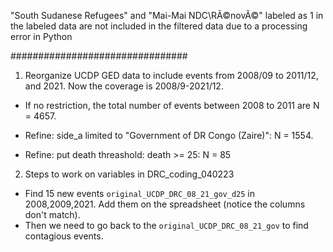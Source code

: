 "South Sudanese Refugees" and "Mai-Mai NDC\\RÃ©novÃ©" labeled as 1 in the labeled data are not included in the filtered data due to a processing error in Python

################################

1. Reorganize UCDP GED data to include events from 2008/09 to 2011/12, and 2021. Now the coverage is 2008/9-2021/12.

- If no restriction, the total number of events between 2008 to 2011 are N = 4657.

- Refine: side_a limited to "Government of DR Congo (Zaire)": N = 1554.

- Refine: put death threashold: death >= 25: N = 85

2. Steps to work on variables in DRC_coding_040223

- Find 15 new events `original_UCDP_DRC_08_21_gov_d25` in 2008,2009,2021. Add them on the spreadsheet (notice the columns don't match).
- Then we need to go back to the `original_UCDP_DRC_08_21_gov` to find contagious events.
